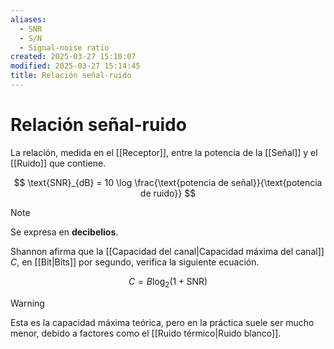 ```yaml
---
aliases:
  - SNR
  - S/N
  - Signal-noise ratio
created: 2025-03-27 15:10:07
modified: 2025-03-27 15:14:45
title: Relación señal-ruido
---
```


# Relación señal-ruido

La relación, medida en el [[Receptor]], entre la potencia de la [[Señal]] y el [[Ruido]] que contiene.

$$
\text{SNR}_{dB} = 10 \log \frac{\text{potencia de señal}}{\text{potencia de ruido}}
$$

> [!note]
> Se expresa en **decibelios**.

Shannon afirma que la [[Capacidad del canal|Capacidad máxima del canal]] $C$, en [[Bit|Bits]] por segundo, verifica la siguiente ecuación.

$$
C = B \log_2 \left( 1 + \text{SNR} \right)
$$

> [!warning]
> Esta es la capacidad máxima teórica, pero en la práctica suele ser mucho menor, debido a factores como el [[Ruido térmico|Ruido blanco]].
